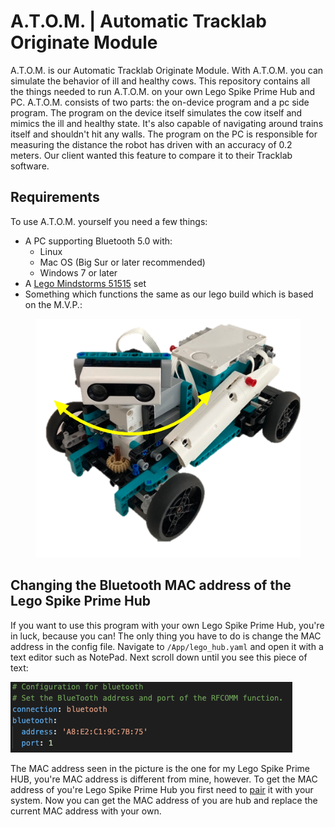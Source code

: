 # A.T.O.M. | Automatic Tracklab Originate Module

A.T.O.M. is our Automatic Tracklab Originate Module. With A.T.O.M. you can simulate the behavior of ill and healthy cows. This repository contains all the things needed to run A.T.O.M. on your own Lego Spike Prime Hub and PC. A.T.O.M. consists of two parts: the on-device program and a pc side program. The program on the device itself simulates the cow itself and mimics the ill and healthy state. It's also capable of navigating around trains itself and shouldn't hit any walls.
The program on the PC is responsible for measuring the distance the robot has driven with an accuracy of 0.2 meters. Our client wanted this feature to compare it to their Tracklab software.

## Requirements
To use A.T.O.M. yourself you need a few things:
- A PC supporting Bluetooth 5.0 with:
    - Linux
    - Mac OS (Big Sur or later recommended)
    - Windows 7 or later
- A [Lego Mindstorms 51515](https://www.lego.com/en-us/product/robot-inventor-51515) set
- Something which functions the same as our lego build which is based on the M.V.P.:
<p align="center">
    <a href="https://www.lego.com/cdn/product-assets/product.bi.additional.main.pdf/51515_MVP.pdf">
        <img src="https://github.com/penguix0/spike-prime-navigation/blob/main/pictures/robot_1.png?raw=true" alt="Picture of the robot used with A.T.O.M." width="423" height="382">
    </a>
</p>

## Changing the Bluetooth MAC address of the Lego Spike Prime Hub

If you want to use this program with your own Lego Spike Prime Hub, you're in luck, because you can! The only thing you have to do is change the MAC address in the config file. Navigate to <code>/App/lego_hub.yaml</code> and open it with a text editor such as NotePad. Next scroll down until you see this piece of text:

![YAML to edit](./pictures/yaml_to_edit.png "The YAML we're going to edit.")

The MAC address seen in the picture is the one for my Lego Spike Prime HUB, you're MAC address is different from mine, however. To get the MAC address of you're Lego Spike Prime Hub you first need to [pair](https://education.lego.com/en-us/product-resources/spike-prime/troubleshooting/bluetooth-connectivity) it with your system. Now you can get the MAC address of you are hub and replace the current MAC address with your own.